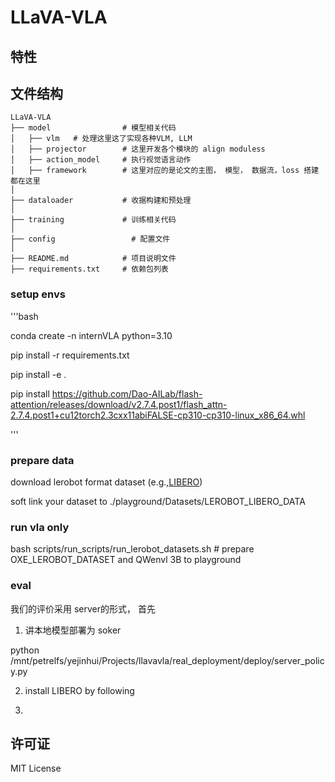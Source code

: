 # LLaVA-VLA

## 特性


## 文件结构

```
LLaVA-VLA
├── model                # 模型相关代码
│   ├── vlm   # 处理这里这了实现各种VLM, LLM
│   ├── projector        # 这里开发各个模块的 align moduless
│   ├── action_model     # 执行视觉语言动作
│   ├── framework        # 这里对应的是论文的主图， 模型， 数据流，loss 搭建都在这里
│
├── dataloader           # 收据构建和预处理
│
├── training             # 训练相关代码
│
├── config                 # 配置文件
│
├── README.md            # 项目说明文件
├── requirements.txt     # 依赖包列表
```


### setup envs

'''bash

conda create -n internVLA python=3.10

pip install -r requirements.txt

pip install -e .

<!-- hard to pip install flash_attn-->
pip install https://github.com/Dao-AILab/flash-attention/releases/download/v2.7.4.post1/flash_attn-2.7.4.post1+cu12torch2.3cxx11abiFALSE-cp310-cp310-linux_x86_64.whl

'''




### prepare data
download lerobot format dataset (e.g.,[LIBERO](https://huggingface.co/datasets/IPEC-COMMUNITY/libero_goal_no_noops_1.0.0_lerobot))

soft link your dataset to ./playground/Datasets/LEROBOT_LIBERO_DATA


### run vla only 

bash scripts/run_scripts/run_lerobot_datasets.sh # prepare OXE_LEROBOT_DATASET and QWenvl 3B to playground



### eval 

我们的评价采用 server的形式， 首先 
1. 讲本地模型部署为 soker

python /mnt/petrelfs/yejinhui/Projects/llavavla/real_deployment/deploy/server_policy.py

2. install LIBERO by following 

3. 


## 许可证

MIT License

